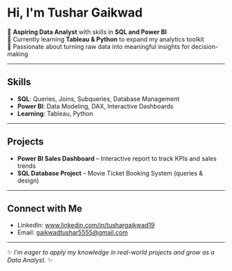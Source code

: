 # Hi, I'm Tushar Gaikwad  

🔹 **Aspiring Data Analyst** with skills in **SQL and Power BI**  
🔹 Currently learning **Tableau & Python** to expand my analytics toolkit  
🔹 Passionate about turning raw data into meaningful insights for decision-making  

---

##  Skills  
- **SQL**: Queries, Joins, Subqueries, Database Management  
- **Power BI**: Data Modeling, DAX, Interactive Dashboards  
- **Learning**: Tableau, Python  

---

##  Projects  
-  **Power BI Sales Dashboard** – Interactive report to track KPIs and sales trends  
-  **SQL Database Project** – Movie Ticket Booking System (queries & design)  

---

##  Connect with Me  
- LinkedIn: www.linkedin.com/in/tushargaikwad19
-  Email: gaikwadtushar5555@gmail.com

---

✨ *I’m eager to apply my knowledge in real-world projects and grow as a Data Analyst.* ✨
